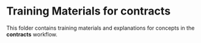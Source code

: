 # Training Materials for contracts
This folder contains training materials and explanations for concepts in the **contracts** workflow.
